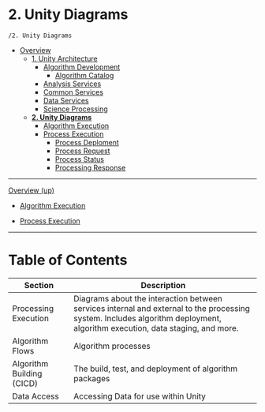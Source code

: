 # 2. Unity Diagrams

`/2. Unity Diagrams`

* [Overview](../README.md)
  * [1. Unity Architecture](../1.%20Unity%20Architecture/README.md)
    * [Algorithm Development](../1.%20Unity%20Architecture/Algorithm%20Development/README.md)
      * [Algorithm Catalog](../1.%20Unity%20Architecture/Algorithm%20Development/Algorithm%20Catalog/README.md)
    * [Analysis Services](../1.%20Unity%20Architecture/Analysis%20Services/README.md)
    * [Common Services](../1.%20Unity%20Architecture/Common%20Services/README.md)
    * [Data Services](../1.%20Unity%20Architecture/Data%20Services/README.md)
    * [Science Processing](../1.%20Unity%20Architecture/Science%20Processing/README.md)
  * [**2. Unity Diagrams**](../2.%20Unity%20Diagrams/README.md)
    * [Algorithm Execution](../2.%20Unity%20Diagrams/Algorithm%20Execution/README.md)
    * [Process Execution](../2.%20Unity%20Diagrams/Process%20Execution/README.md)
      * [Process Deploment](../2.%20Unity%20Diagrams/Process%20Execution/Process%20Deploment/README.md)
      * [Process Request](../2.%20Unity%20Diagrams/Process%20Execution/Process%20Request/README.md)
      * [Process Status](../2.%20Unity%20Diagrams/Process%20Execution/Process%20Status/README.md)
      * [Processing Response](../2.%20Unity%20Diagrams/Process%20Execution/Processing%20Response/README.md)

---

[Overview (up)](../README.md)

- [Algorithm Execution](../2.%20Unity%20Diagrams/Algorithm%20Execution/README.md)

- [Process Execution](../2.%20Unity%20Diagrams/Process%20Execution/README.md)

---

# Table of Contents

| Section | Description |
| ----------- | ----------- |
|  Processing Execution | Diagrams about the interaction between services internal and external to the processing system. Includes algorithm deployment, algorithm execution, data staging, and more. |
| Algorithm Flows | Algorithm processes |
| Algorithm Building  (CICD)| The build, test, and deployment of algorithm packages |
| Data Access  | Accessing Data for use within Unity |
